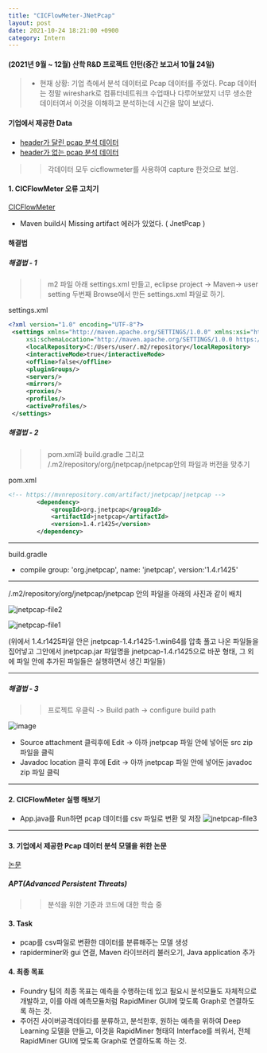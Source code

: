 ```yaml
---
title: "CICFlowMeter-JNetPcap"
layout: post
date: 2021-10-24 18:21:00 +0900
category: Intern
---
```


#### (2021년 9월 ~ 12월) 산학 R&D 프로젝트 인턴(중간 보고서 10월 24일)

> - 현재 상황: 기업 측에서 분석 데이터로 Pcap 데이터를 주었다. Pcap 데이터는 정말 wireshark로 컴퓨터네트워크 수업때나 다루어보았지 너무 생소한 데이터여서 이것을 이해하고 분석하는데 시간을 많이 보냈다.

#### 기업에서 제공한 Data

- [header가 달린 pcap 분석 데이터](https://gitlab.thothlab.org/achaud16/apt)
- [header가 없는 pcap 분석 데이터](https://gitlab.thothlab.org/Advanced-Persistent-Threat/apt-2020/-/tree/master/data)

> > 각데이터 모두 cicflowmeter를 사용하여 capture 한것으로 보임.

#### 1. CICFlowMeter 오류 고치기

[CICFlowMeter](https://github.com/CanadianInstituteForCybersecurity/CICFlowMeter)

- Maven build시 Missing artifact 에러가 있었다. ( JnetPcap )

#### 해결법

##### 해결법 - 1

> > m2 파일 아래 settings.xml 만들고, eclipse project -> Maven-> user setting 두번째 Browse에서 만든 settings.xml 파일로 하기.

settings.xml

```xml
<?xml version="1.0" encoding="UTF-8"?>
 <settings xmlns="http://maven.apache.org/SETTINGS/1.0.0" xmlns:xsi="http://www.w3.org/2001/XMLSchema-instance"
     xsi:schemaLocation="http://maven.apache.org/SETTINGS/1.0.0 https://maven.apache.org/xsd/settings-1.0.0.xsd">
     <localRepository>C:/Users/user/.m2/repository</localRepository>
     <interactiveMode>true</interactiveMode>
     <offline>false</offline>
     <pluginGroups/>
     <servers/>
     <mirrors/>
     <proxies/>
     <profiles/>
     <activeProfiles/>
 </settings>
```

##### 해결법 - 2

> > pom.xml과 build.gradle 그리고 /.m2/repository/org/jnetpcap/jnetpcap안의 파일과 버전을 맞추기

pom.xml

```xml
<!-- https://mvnrepository.com/artifact/jnetpcap/jnetpcap -->
		<dependency>
			<groupId>org.jnetpcap</groupId>
			<artifactId>jnetpcap</artifactId>
			<version>1.4.r1425</version>
		</dependency>
```

---

build.gradle

- compile group: 'org.jnetpcap', name: 'jnetpcap', version:'1.4.r1425'

---

/.m2/repository/org/jnetpcap/jnetpcap 안의 파일을 아래의 사진과 같이 배치

![jnetpcap-file2](https://user-images.githubusercontent.com/26592315/138590272-7d31ead8-1690-4ad7-9b63-4b216993e12d.png)

![jnetpcap-file1](https://user-images.githubusercontent.com/26592315/138590285-a20a4d3a-d1b3-4e07-8e71-55f6b2c67099.png)

(위에서 1.4.r1425파일 안은 jnetpcap-1.4.r1425-1.win64를 압축 풀고 나온 파일들을 집어넣고 그안에서 jnetpcap.jar 파일명을 jnetpcap-1.4.r1425으로 바꾼 형태, 그 외에 파일 안에 추가된 파일들은 실행하면서 생긴 파일들)

---

##### 해결법 - 3

> > 프로젝트 우클릭 -> Build path -> configure build path

![image](https://user-images.githubusercontent.com/26592315/138590360-19463c35-93a7-40af-91f0-832bae9d8ab8.png)

- Source attachment 클릭후에 Edit -> 아까 jnetpcap 파일 안에 넣어둔 src zip 파일을 클릭
- Javadoc location 클릭 후에 Edit -> 아까 jnetpcap 파일 안에 넣어둔 javadoc zip 파일 클릭

---

#### 2. CICFlowMeter 실행 해보기

- App.java를 Run하면 pcap 데이터를 csv 파일로 변환 및 저장
  ![jnetpcap-file3](https://user-images.githubusercontent.com/26592315/138590723-09fb6122-ca7b-485e-bd20-82c945c3208a.png)

---

#### 3. 기업에서 제공한 Pcap 데이터 분석 모델을 위한 논문

[논문](https://sailik1991.github.io/files/DAPT_at_MLHat2020.pdf)

##### APT(Advanced Persistent Threats)

> > 분석을 위한 기준과 코드에 대한 학습 중

#### 3. Task

- pcap를 csv파일로 변환한 데이터를 분류해주는 모델 생성
- rapiderminer와 gui 연결, Maven 라이브러리 불러오기, Java application 추가

#### 4. 최종 목표

- Foundry 팀의 최종 목표는 예측을 수행하는데 있고 필요시 분석모듈도 자체적으로 개발하고, 이를 아래 예측모듈처럼 RapidMiner GUI에 맞도록 Graph로 연결하도록 하는 것.
- 주어진 사이버공격데이타를 분류하고, 분석한후, 원하는 예측을 위하여 Deep Learning 모델을 만들고, 이것을 RapidMiner 형태의 Interface를 씌워서, 전체 RapidMiner GUI에 맞도록 Graph로 연결하도록 하는 것.
